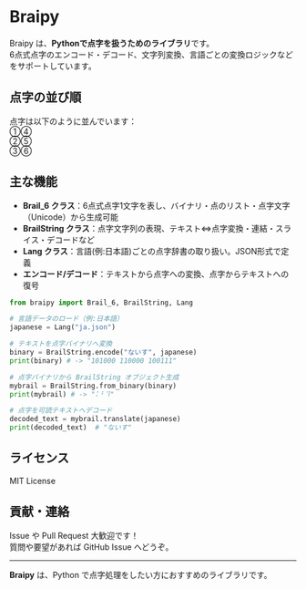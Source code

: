 # Braipy

Braipy は、**Pythonで点字を扱うためのライブラリ**です。  
6点式点字のエンコード・デコード、文字列変換、言語ごとの変換ロジックなどをサポートしています。

## 点字の並び順
点字は以下のように並んでいます：  
①④  
②⑤  
③⑥

## 主な機能

- **Brail_6 クラス**：6点式点字1文字を表し、バイナリ・点のリスト・点字文字（Unicode）から生成可能
- **BrailString クラス**：点字文字列の表現、テキスト⇔点字変換・連結・スライス・デコードなど
- **Lang クラス**：言語(例:日本語)ごとの点字辞書の取り扱い。JSON形式で定義
- **エンコード/デコード**：テキストから点字への変換、点字からテキストへの復号

```python
from braipy import Brail_6, BrailString, Lang

# 言語データのロード（例:日本語）
japanese = Lang("ja.json") 

# テキストを点字バイナリへ変換
binary = BrailString.encode("ないす", japanese)
print(binary) # -> "101000 110000 100111"

# 点字バイナリから BrailString オブジェクト生成
mybrail = BrailString.from_binary(binary)
print(mybrail) # -> "⠅⠃⠹"

# 点字を可読テキストへデコード
decoded_text = mybrail.translate(japanese)
print(decoded_text)  # "ないす"
```

## ライセンス

MIT License

## 貢献・連絡

Issue や Pull Request 大歓迎です！  
質問や要望があれば GitHub Issue へどうぞ。

---

**Braipy** は、Python で点字処理をしたい方におすすめのライブラリです。
